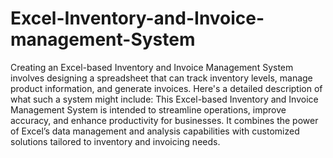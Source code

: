 # Excel-Inventory-and-Invoice-management-System
Creating an Excel-based Inventory and Invoice Management System involves designing a spreadsheet that can track inventory levels, manage product information, and generate invoices. Here's a detailed description of what such a system might include:
This Excel-based Inventory and Invoice Management System is intended to streamline operations, improve accuracy, and enhance productivity for businesses. It combines the power of Excel’s data management and analysis capabilities with customized solutions tailored to inventory and invoicing needs.
